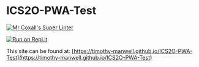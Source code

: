 # ICS2O-PWA-Test

[![Mr Coxall's Super Linter](https://github.com/Timothy-Manwell/ICS2O-PWA-Test/workflows/Mr%20Coxall's%20Super%20Linter/badge.svg)](https://github.com/Timothy-Manwell/ICS2O-PWA-Test/actions/)

[![Run on Repl.it](https://repl.it/badge/github/Timothy-Manwell/ICS2O-PWA-Test)](https://repl.it/github/Timothy-ManwellICS2O-PWA-Test)

This site can be found at: [https://timothy-manwell.github.io/ICS2O-PWA-Test](https://timothy-manwell.github.io/ICS2O-PWA-Test)
